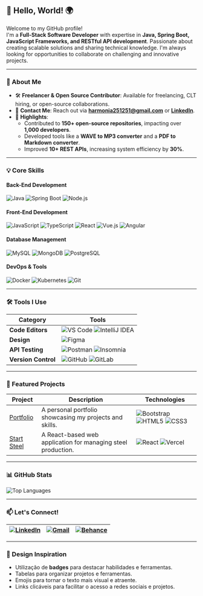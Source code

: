 ## 👋 Hello, World! 🌍

Welcome to my GitHub profile!  
I'm a **Full-Stack Software Developer** with expertise in **Java, Spring Boot, JavaScript Frameworks, and RESTful API development**. Passionate about creating scalable solutions and sharing technical knowledge. I'm always looking for opportunities to collaborate on challenging and innovative projects.

---

### 🚀 About Me

- 🛠️ **Freelancer & Open Source Contributor**: Available for freelancing, CLT hiring, or open-source collaborations.
- 📧 **Contact Me**: Reach out via [**harmonia251251@gmail.com**](mailto:harmonia251251@gmail.com) or [**LinkedIn**](https://www.linkedin.com/in/daniel-gehlen-5350341a3).
- 🌟 **Highlights**:
  - Contributed to **150+ open-source repositories**, impacting over **1,000 developers**.
  - Developed tools like a **WAVE to MP3 converter** and a **PDF to Markdown converter**.
  - Improved **10+ REST APIs**, increasing system efficiency by **30%**.

---

### 💡 Core Skills

#### **Back-End Development**
![Java](https://img.shields.io/badge/Java-ED8B00?style=for-the-badge&logo=openjdk&logoColor=white)
![Spring Boot](https://img.shields.io/badge/Spring_Boot-6DB33F?style=for-the-badge&logo=spring-boot&logoColor=white)
![Node.js](https://img.shields.io/badge/Node.js-339933?style=for-the-badge&logo=node.js&logoColor=white)

#### **Front-End Development**
![JavaScript](https://img.shields.io/badge/JavaScript-F7DF1E?style=for-the-badge&logo=javascript&logoColor=black)
![TypeScript](https://img.shields.io/badge/TypeScript-3178C6?style=for-the-badge&logo=typescript&logoColor=white)
![React](https://img.shields.io/badge/React-61DAFB?style=for-the-badge&logo=react&logoColor=black)
![Vue.js](https://img.shields.io/badge/Vue.js-4FC08D?style=for-the-badge&logo=vue.js&logoColor=white)
![Angular](https://img.shields.io/badge/Angular-DD0031?style=for-the-badge&logo=angular&logoColor=white)

#### **Database Management**
![MySQL](https://img.shields.io/badge/MySQL-4479A1?style=for-the-badge&logo=mysql&logoColor=white)
![MongoDB](https://img.shields.io/badge/MongoDB-47A248?style=for-the-badge&logo=mongodb&logoColor=white)
![PostgreSQL](https://img.shields.io/badge/PostgreSQL-336791?style=for-the-badge&logo=postgresql&logoColor=white)

#### **DevOps & Tools**
![Docker](https://img.shields.io/badge/Docker-2496ED?style=for-the-badge&logo=docker&logoColor=white)
![Kubernetes](https://img.shields.io/badge/Kubernetes-326CE5?style=for-the-badge&logo=kubernetes&logoColor=white)
![Git](https://img.shields.io/badge/Git-F05032?style=for-the-badge&logo=git&logoColor=white)

---

### 🛠️ Tools I Use

| **Category**       | **Tools**                                                                                                                                                                                                 |
|---------------------|-----------------------------------------------------------------------------------------------------------------------------------------------------------------------------------------------------------|
| **Code Editors**    | ![VS Code](https://img.shields.io/badge/VS_Code-007ACC?style=for-the-badge&logo=visual-studio-code&logoColor=white) ![IntelliJ IDEA](https://img.shields.io/badge/IntelliJ_IDEA-000000?style=for-the-badge&logo=intellij-idea&logoColor=white) | ![NetBeans](https://img.shields.io/badge/NetBeans-1B6AC6?style=for-the-badge&logo=apache-netbeans-ide&logoColor=white) |
| **Design**          | ![Figma](https://img.shields.io/badge/Figma-F24E1E?style=for-the-badge&logo=figma&logoColor=white)                                                                                                       |
| **API Testing**     | ![Postman](https://img.shields.io/badge/Postman-FF6C37?style=for-the-badge&logo=postman&logoColor=white) ![Insomnia](https://img.shields.io/badge/Insomnia-5849BE?style=for-the-badge&logo=insomnia&logoColor=white) |
| **Version Control** | ![GitHub](https://img.shields.io/badge/GitHub-181717?style=for-the-badge&logo=github&logoColor=white) ![GitLab](https://img.shields.io/badge/GitLab-FCA121?style=for-the-badge&logo=gitlab&logoColor=black) |

---

### 📂 Featured Projects

| **Project**                          | **Description**                                                                 | **Technologies**                                                                 |
|--------------------------------------|---------------------------------------------------------------------------------|----------------------------------------------------------------------------------|
| [Portfolio](https://daniel-gehlen.github.io/bootstrap-portfolio/) | A personal portfolio showcasing my projects and skills.                         | ![Bootstrap](https://img.shields.io/badge/Bootstrap-7952B3?style=for-the-badge&logo=bootstrap&logoColor=white) ![HTML5](https://img.shields.io/badge/HTML5-E34F26?style=for-the-badge&logo=html5&logoColor=white) ![CSS3](https://img.shields.io/badge/CSS3-1572B6?style=for-the-badge&logo=css3&logoColor=white) |
| [Start Steel](https://start-steel.vercel.app/) | A React-based web application for managing steel production.                    | ![React](https://img.shields.io/badge/React-61DAFB?style=for-the-badge&logo=react&logoColor=black) ![Vercel](https://img.shields.io/badge/Vercel-000000?style=for-the-badge&logo=vercel&logoColor=white) |

---

### 📊 GitHub Stats

![Top Languages](https://github-readme-stats.vercel.app/api/top-langs/?username=Daniel-Gehlen&layout=compact&hide=jupyter%20notebook&langs_count=10&theme=radical)

---

### 📫 Let's Connect!

| [![LinkedIn](https://img.shields.io/badge/LinkedIn-0077B5?style=for-the-badge&logo=linkedin&logoColor=white)](https://www.linkedin.com/in/daniel-gehlen-5350341a3) | [![Gmail](https://img.shields.io/badge/Gmail-D14836?style=for-the-badge&logo=gmail&logoColor=white)](mailto:harmonia251251@gmail.com) | [![Behance](https://img.shields.io/badge/Behance-053EFF?style=for-the-badge&logo=behance&logoColor=white)](https://www.behance.net/danielgehlen) |
|-------------------------------------------------------------------------------------------------------------------------------------------------------------------|-------------------------------------------------------------------------------------------------------------------------------------|-------------------------------------------------------------------------------------------------------------------------------------------------|

---

### 🎨 Design Inspiration

- Utilização de **badges** para destacar habilidades e ferramentas.
- Tabelas para organizar projetos e ferramentas.
- Emojis para tornar o texto mais visual e atraente.
- Links clicáveis para facilitar o acesso a redes sociais e projetos.
